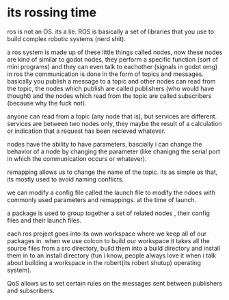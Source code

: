 # its rossing time

ros is not an OS. its a lie. ROS is basically a set of libraries that you use to build complex robotic systems (nerd shit). 

a ros system is made up of these little things called nodes, now these nodes are kind of similar to godot nodes, they perform a specific function (sort of mini programs) and they can even talk to eachother (signals in godot omg) in ros the communication is done in the form of topics and messages. basically you publish a message to a topic and other nodes can read from the topic, the nodes which publish are called publishers (who would have thought) and the nodes which read from the topic are called subscribers (because why the fuck not). 

anyone can read from a topic (any node that is), but services are different. services are between two nodes only, they maybe the result of a calculation or indication that a request has been recieved whatever. 

nodes have the ability to have parameters, bascially i can change the behavior of a node by changing the parameter (like chanigng the serial port in which the communication occurs or whatever). 

remapping allows us to change the name of the topic. its as simple as that, its mostly used to avoid naming conflicts. 

we can modify a config file called the launch file to modify the ndoes with commonly used parameters and remappings. at the time of launch. 

a package is used to group together a set of related nodes , their config files and their launch files.

each ros project goes into its own workspace where we keep all of our packages in. when we use colcon to build our workspace it takes all the source files from a src directory, build them into a build directory and install them in to an install directory (fun i know, people always love it when i talk about building a workspace in the robert(its robert shutup) operating system).

QoS allows us to set certain rules on the messages sent between publishers and subscribers. 